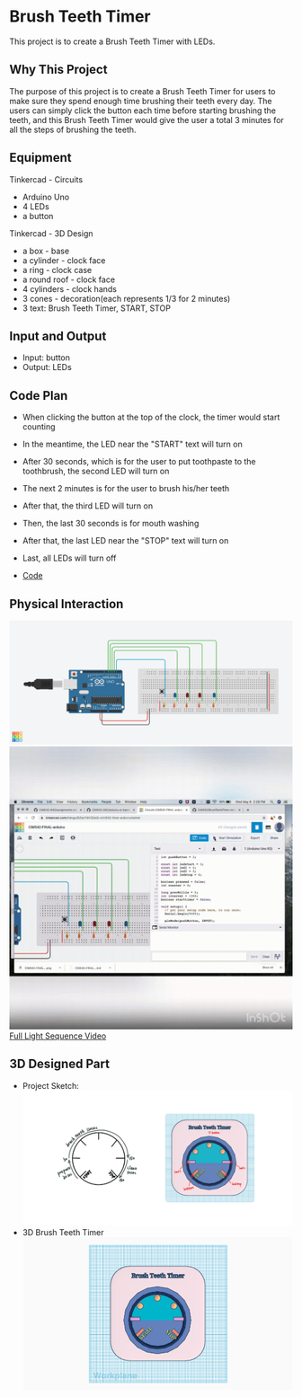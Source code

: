 # Brush Teeth Timer

  This project is to create a Brush Teeth Timer with LEDs. 


## Why This Project
  The purpose of this project is to create a Brush Teeth Timer for users to make sure they spend enough time brushing their teeth every day. 
  The users can simply click the button each time before starting brushing the teeth, and this Brush Teeth Timer would give the user a total 3 minutes for all the steps of brushing the teeth. 


## Equipment
Tinkercad - Circuits
 * Arduino Uno
 * 4 LEDs
 * a button

 
Tinkercad - 3D Design
 * a box - base
 * a cylinder - clock face
 * a ring - clock case
 * a round roof - clock face
 * 4 cylinders - clock hands
 * 3 cones - decoration(each represents 1/3 for 2 minutes)
 * 3 text: Brush Teeth Timer, START, STOP
 

## Input and Output
* Input: button
* Output: LEDs


## Code Plan
* When clicking the button at the top of the clock, the timer would start counting

* In the meantime, the LED near the "START" text will turn on

* After 30 seconds, which is for the user to put toothpaste to the toothbrush, the second LED will turn on

* The next 2 minutes is for the user to brush his/her teeth

* After that, the third LED will turn on

* Then, the last 30 seconds is for mouth washing

* After that, the last LED near the "STOP" text will turn on

* Last, all LEDs will turn off


* [Code](/hw/Final/final.ino)


## Physical Interaction
![Breadboard](/hw/Final/videos/breadboard.png)
![Interactiongif](/hw/Final/videos/light.gif)
[Full Light Sequence Video](/hw/Final/videos/lightsequence.MOV)


## 3D Designed Part
* Project Sketch: 
  ![Robot Sketch](/hw/Final/videos/3Dsketch.png)
* 3D Brush Teeth Timer 
  ![3D Part](/hw/Final/videos/3Ddesign.png)
  

